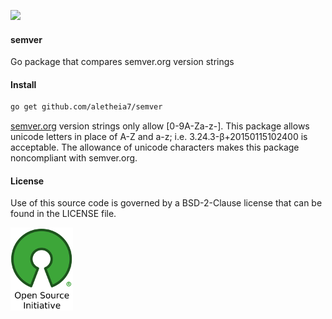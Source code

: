[![](https://img.shields.io/badge/godoc-reference-blue.svg)](https://godoc.org/github.com/aletheia7/semver) 
#### semver 
Go package that compares semver.org version strings

#### Install 
```bash
go get github.com/aletheia7/semver
```

[semver.org](http://semver.org/) version strings only allow [0-9A-Za-z-]. This
package allows unicode letters in place of A-Z and a-z; i.e. 
3.24.3-β+20150115102400 is acceptable. The allowance of unicode characters
makes this package noncompliant with semver.org.

#### License 

Use of this source code is governed by a BSD-2-Clause license that can be found
in the LICENSE file.

[![BSD-2-Clause License](imgs/osi_logo_100X133_90ppi_0.png)](https://opensource.org/)
